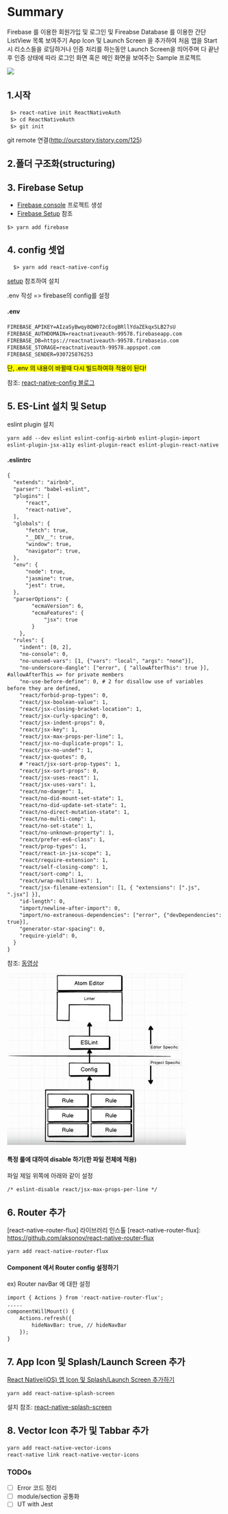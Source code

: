 # Summary
Firebase 를 이용한 회원가입 및 로그인 및 Fireabse Database 를 이용한 간단 ListView 목록 보여주기
App Icon 및 Launch Screen 을 추가하여 처음 앱을 Start 시 리소스들을 로딩하거나 인증 처리를 하는동안 Launch Screen을 띄어주며 다 끝난후 인증 상태에 따라 로그인 화면 혹은 메인 화면을 보여주는 Sample 프로젝트

![](/resources/rnSample.gif)

## 1.시작
```
 $> react-native init ReactNativeAuth
 $> cd ReactNativeAuth
 $> git init
```
git remote 연결(<http://ourcstory.tistory.com/125>)

## 2.폴더 구조화(structuring)
## 3. Firebase Setup
  - [Firebase console] 프로젝트 생성
  - [Firebase Setup] 참조

[Firebase console]: https://console.firebase.google.com
[Firebase Setup]: https://firebase.googleblog.com/2016/01/the-beginners-guide-to-react-native-and_84.html?m=1


```
$> yarn add firebase
```

## 4. config 셋업
```
  $> yarn add react-native-config
```
  [setup] 참조하여 설치

[setup]: https://github.com/luggit/react-native-config#setup

  .env 작성 => firebase의 config를 설정

#### **.env**

```
FIREBASE_APIKEY=AIzaSyBwqy8QW072cEogBRllYdaZEkqxSLB27sU
FIREBASE_AUTHDOMAIN=reactnativeauth-99578.firebaseapp.com
FIREBASE_DB=https://reactnativeauth-99578.firebaseio.com
FIREBASE_STORAGE=reactnativeauth-99578.appspot.com
FIREBASE_SENDER=930725876253
```

<mark>단, .env 의 내용이 바뀔때 다시 빌드하여햐 적용이 된다!</mark>

 참조: [react-native-config 블로그]

 [react-native-config 블로그]: https://medium.com/differential/managing-configuration-in-react-native-cd2dfb5e6f7b#.dimua89xc


## 5. ES-Lint 설치 및 Setup
eslint plugin 설치

```
yarn add --dev eslint eslint-config-airbnb eslint-plugin-import
eslint-plugin-jsx-a11y eslint-plugin-react eslint-plugin-react-native

```

#### .eslintrc
```
{
  "extends": "airbnb",
  "parser": "babel-eslint",
  "plugins": [
      "react",
      "react-native",
  ],
  "globals": {
      "fetch": true,
      "__DEV__": true,
      "window": true,
      "navigator": true,
  },
  "env": {
      "node": true,
      "jasmine": true,
      "jest": true,
  },
  "parserOptions": {
        "ecmaVersion": 6,
        "ecmaFeatures": {
            "jsx": true
        }
    },
  "rules": {
    "indent": [0, 2],
    "no-console": 0,
    "no-unused-vars": [1, {"vars": "local", "args": "none"}],
    "no-underscore-dangle": ["error", { "allowAfterThis": true }], #allowAfterThis => for private members
    "no-use-before-define": 0, # 2 for disallow use of variables before they are defined,
    "react/forbid-prop-types": 0,
    "react/jsx-boolean-value": 1,
    "react/jsx-closing-bracket-location": 1,
    "react/jsx-curly-spacing": 0,
    "react/jsx-indent-props": 0,
    "react/jsx-key": 1,
    "react/jsx-max-props-per-line": 1,
    "react/jsx-no-duplicate-props": 1,
    "react/jsx-no-undef": 1,
    "react/jsx-quotes": 0,
    # "react/jsx-sort-prop-types": 1,
    "react/jsx-sort-props": 0,
    "react/jsx-uses-react": 1,
    "react/jsx-uses-vars": 1,
    "react/no-danger": 1,
    "react/no-did-mount-set-state": 1,
    "react/no-did-update-set-state": 1,
    "react/no-direct-mutation-state": 1,
    "react/no-multi-comp": 1,
    "react/no-set-state": 1,
    "react/no-unknown-property": 1,
    "react/prefer-es6-class": 1,
    "react/prop-types": 1,
    "react/react-in-jsx-scope": 1,
    "react/require-extension": 1,
    "react/self-closing-comp": 1,
    "react/sort-comp": 1,
    "react/wrap-multilines": 1,
    "react/jsx-filename-extension": [1, { "extensions": [".js", ".jsx"] }],
    "id-length": 0,
    "import/newline-after-import": 0,
    "import/no-extraneous-dependencies": ["error", {"devDependencies": true}],
    "generator-star-spacing": 0,
    "require-yield": 0,
  }
}
```


 참조: [동영상]

 ![eslinter](/resources/eslinter.jpeg)

 [동영상]: https://www.youtube.com/playlist?list=PL9f8_QifuTL4CS8-OyA-4WADhkddOnRS4

#### 특정 룰에 대하여 disable 하기(한 파일 전체에 적용)
파일 제일 위쪽에 아래와 같이 설정

```
/* eslint-disable react/jsx-max-props-per-line */
```


## 6. Router 추가
[react-native-router-flux] 라이브러리 인스톨
[react-native-router-flux]: https://github.com/aksonov/react-native-router-flux


```
yarn add react-native-router-flux

```

#### Component 에서 Router config 설정하기
ex) Router navBar 에 대한 설정

```
import { Actions } from 'react-native-router-flux';
.....
componentWillMount() {
	Actions.refresh({
   		hideNavBar: true, // hideNavBar
  	});
}

```

## 7. App Icon 및 Splash/Launch Screen 추가
 [React Native(iOS) 앱 Icon 및 Splash/Launch Screen 추가하기]

 [React Native(iOS) 앱 Icon 및 Splash/Launch Screen 추가하기]: https://medium.com/@tjkangs/react-native-ios-앱-icon-및-splash-launch-screen-추가하기-bb93122ef455

```
yarn add react-native-splash-screen

```
설치 참조: [react-native-splash-screen]

[react-native-splash-screen]: https://github.com/crazycodeboy/react-native-splash-screen#installation

## 8. Vector Icon 추가 및 Tabbar 추가
```
yarn add react-native-vector-icons
react-native link react-native-vector-icons

```



### TODOs

- [ ] Error 코드 정리
- [ ] module/section 공통화
- [ ] UT with Jest
